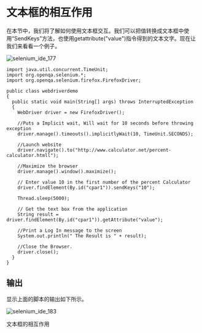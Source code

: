 # 文本框的相互作用

在本节中，我们将了解如何使用文本框交互。我们可以把值转换成文本框中使用“SendKeys”方法，也使用getattribute("value")指令得到的文本文字。现在让我们来看看一个例子。

![selenium_ide_177](http://www.yiibai.com/uploads/allimg/140927/192A06402-0.jpg)

```
import java.util.concurrent.TimeUnit;
import org.openqa.selenium.*;
import org.openqa.selenium.firefox.FirefoxDriver;

public class webdriverdemo
{
  public static void main(String[] args) throws InterruptedException
  {
	WebDriver driver = new FirefoxDriver();

    //Puts a Implicit wait, Will wait for 10 seconds before throwing exception
	driver.manage().timeouts().implicitlyWait(10, TimeUnit.SECONDS);

    //Launch website
	driver.navigate().to("http://www.calculator.net/percent-calculator.htmll");
	
	//Maximize the browser
	driver.manage().window().maximize();

   	// Enter value 10 in the first number of the percent Calculator
    driver.findElement(By.id("cpar1")).sendKeys("10");
    
    Thread.sleep(5000);
	
    // Get the text box from the application
    String result = driver.findElement(By.id("cpar1")).getAttribute("value");
    
	//Print a Log In message to the screen
    System.out.println(" The Result is " + result);
    
	//Close the Browser.
    driver.close();    
  }
}

```

## 输出

显示上面的脚本的输出如下所示。

![selenium_ide_183](http://www.yiibai.com/uploads/allimg/140927/192A04149-1.jpg)

文本框的相互作用
